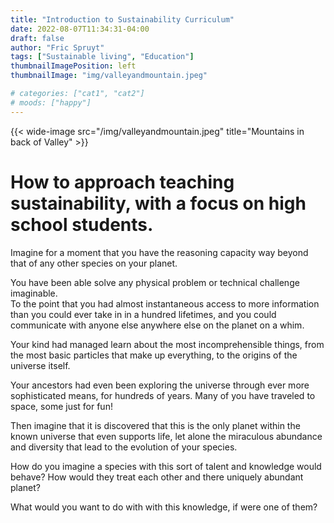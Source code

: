 ```yaml
---
title: "Introduction to Sustainability Curriculum"
date: 2022-08-07T11:34:31-04:00
draft: false
author: "Fric Spruyt"
tags: ["Sustainable living", "Education"]
thumbnailImagePosition: left
thumbnailImage: "img/valleyandmountain.jpeg"

# categories: ["cat1", "cat2"]
# moods: ["happy"]
---
```

{{< wide-image src="/img/valleyandmountain.jpeg" title="Mountains in back of Valley" >}}
<!-- ![Scenario 1: Across columns](img/valleyandmountain.jpeg) -->
# How to approach teaching sustainability, with a focus on high school students.


Imagine for a moment that you have the reasoning capacity way beyond that of any other species on your planet.

You have been able solve any physical problem or technical challenge imaginable.  
To the point that you had almost instantaneous access to more information than you could ever take in in a hundred lifetimes, and you could communicate with anyone else anywhere else on the planet on a whim.

Your kind had managed learn about the most incomprehensible things, from the most basic particles that make up everything, to the origins of the universe itself.

Your ancestors had even been exploring the universe through ever more sophisticated means, for hundreds of years.
Many of you have traveled to space, some just for fun!

Then imagine that it is discovered that this is the only planet within the known universe that even supports life, let alone the miraculous abundance and diversity that lead to the evolution of your species.

How do you imagine a species with this sort of talent and knowledge would behave?  How would they treat each other and there uniquely abundant planet?

What would you want to do with with this knowledge, if were one of them?
